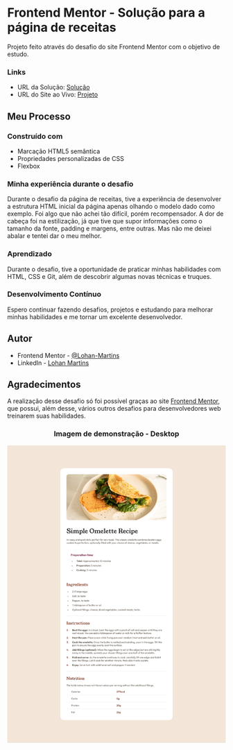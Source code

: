 # Frontend Mentor - Solução para a página de receitas

Projeto feito através do desafio do site Frontend Mentor com o objetivo de estudo.

### Links

- URL da Solução: [Solução](https://www.frontendmentor.io/solutions/recipe-page-Jq0YlF-_OB)
- URL do Site ao Vivo: [Projeto](https://lohan-martins.github.io/recipe-page-frontend-mentor-challenge/)

## Meu Processo

### Construído com

- Marcação HTML5 semântica
- Propriedades personalizadas de CSS
- Flexbox

### Minha experiência durante o desafio

Durante o desafio da página de receitas, tive a experiência de desenvolver a estrutura HTML inicial da página apenas olhando o modelo dado como exemplo. Foi algo que não achei tão difícil, porém recompensador. A dor de cabeça foi na estilização, já que tive que supor informações como o tamanho da fonte, padding e margens, entre outras. Mas não me deixei abalar e tentei dar o meu melhor.

### Aprendizado

Durante o desafio, tive a oportunidade de praticar minhas habilidades com HTML, CSS e Git, além de descobrir algumas novas técnicas e truques.

### Desenvolvimento Contínuo

Espero continuar fazendo desafios, projetos e estudando para melhorar minhas habilidades e me tornar um excelente desenvolvedor.

## Autor

- Frontend Mentor - [@Lohan-Martins](https://www.frontendmentor.io/profile/Lohan-Martins)
- LinkedIn - [Lohan Martins](https://www.linkedin.com/in/lohan-martins-798297217/)

## Agradecimentos

A realização desse desafio só foi possível graças ao site [Frontend Mentor](https://www.frontendmentor.io/home), que possui, além desse, vários outros desafios para desenvolvedores web treinarem suas habilidades.

<div align="center">
  <h3>Imagem de demonstração - Desktop</h3>
  
  ![Imagem do projeto em uma tela maior](./images/img-desktop.png)
</div>
